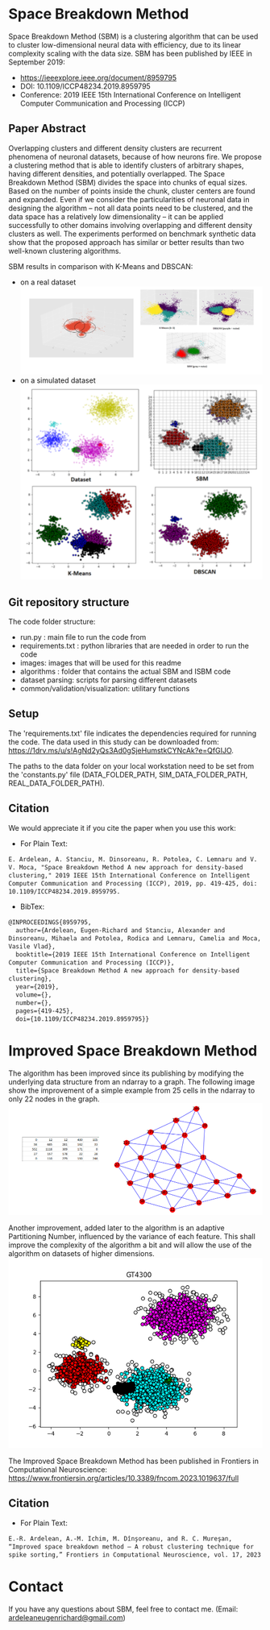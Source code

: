 # Space Breakdown Method
Space Breakdown Method (SBM) is a clustering algorithm that can be used to cluster low-dimensional neural data with efficiency, due to its linear complexity scaling with the data size.
SBM has been published by IEEE in September 2019:
- https://ieeexplore.ieee.org/document/8959795
- DOI: 10.1109/ICCP48234.2019.8959795
- Conference: 2019 IEEE 15th International Conference on Intelligent Computer Communication and Processing (ICCP)


## Paper Abstract
Overlapping clusters and different density clusters are recurrent phenomena of neuronal datasets, because of how neurons fire. We propose a clustering method that is able to identify clusters of arbitrary shapes, having different densities, and potentially overlapped. The Space Breakdown Method (SBM) divides the space into chunks of equal sizes. Based on the number of points inside the chunk, cluster centers are found and expanded. Even if we consider the particularities of neuronal data in designing the algorithm – not all data points need to be clustered, and the data space has a relatively low dimensionality – it can be applied successfully to other domains involving overlapping and different density clusters as well. The experiments performed on benchmark synthetic data show that the proposed approach has similar or better results than two well-known clustering algorithms. 

SBM results in comparison with K-Means and DBSCAN:
- on a real dataset
![Real Data](/images/real_data.PNG?raw=true)
- on a simulated dataset 
![Simulated Data](/images/simulated_data.PNG?raw=true)

## Git repository structure
The code folder structure:
- run.py : main file to run the code from
- requirements.txt : python libraries that are needed in order to run the code
- images: images that will be used for this readme
- algorithms : folder that contains the actual SBM and ISBM code
- dataset parsing: scripts for parsing different datasets
- common/validation/visualization: utilitary functions

## Setup
The 'requirements.txt' file indicates the dependencies required for running the code. The data used in this study can be downloaded from: https://1drv.ms/u/s!AgNd2yQs3Ad0gSjeHumstkCYNcAk?e=QfGIJO. 

The paths to the data folder on your local workstation need to be set from the 'constants.py' file (DATA_FOLDER_PATH, SIM_DATA_FOLDER_PATH, REAL_DATA_FOLDER_PATH).


## Citation
We would appreciate it if you cite the paper when you use this work:

- For Plain Text:
```
E. Ardelean, A. Stanciu, M. Dinsoreanu, R. Potolea, C. Lemnaru and V. V. Moca, "Space Breakdown Method A new approach for density-based clustering," 2019 IEEE 15th International Conference on Intelligent Computer Communication and Processing (ICCP), 2019, pp. 419-425, doi: 10.1109/ICCP48234.2019.8959795.
```

- BibTex:
```
@INPROCEEDINGS{8959795,
  author={Ardelean, Eugen-Richard and Stanciu, Alexander and Dinsoreanu, Mihaela and Potolea, Rodica and Lemnaru, Camelia and Moca, Vasile Vlad},
  booktitle={2019 IEEE 15th International Conference on Intelligent Computer Communication and Processing (ICCP)}, 
  title={Space Breakdown Method A new approach for density-based clustering}, 
  year={2019},
  volume={},
  number={},
  pages={419-425},
  doi={10.1109/ICCP48234.2019.8959795}}
```

# Improved Space Breakdown Method
The algorithm has been improved since its publishing by modifying the underlying data structure from an ndarray to a graph. The following image show the improvement of a simple example from 25 cells in the ndarray to only 22 nodes in the graph.
![SBM structures](/images/sbm_structs.PNG?raw=true)

Another improvement, added later to the algorithm is an adaptive Partitioning Number, influenced by the variance of each feature. This shall improve the complexity of the algorithm a bit and will allow the use of the algorithm on datasets of higher dimensions.
![Improvement](/images/sbm_improved.png?raw=true)

The Improved Space Breakdown Method has been published in Frontiers in Computational Neuroscience: 
https://www.frontiersin.org/articles/10.3389/fncom.2023.1019637/full


## Citation

- For Plain Text:
```
E.-R. Ardelean, A.-M. Ichim, M. Dînşoreanu, and R. C. Mureşan, “Improved space breakdown method – A robust clustering technique for spike sorting,” Frontiers in Computational Neuroscience, vol. 17, 2023
```

# Contact
If you have any questions about SBM, feel free to contact me. (Email: ardeleaneugenrichard@gmail.com)
